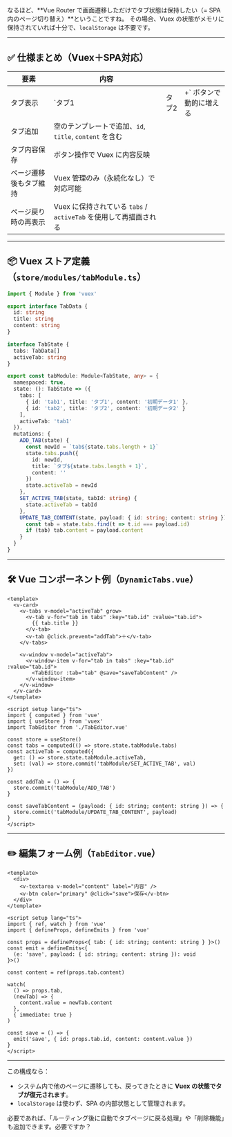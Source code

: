 なるほど、\*\*Vue Router で画面遷移しただけでタブ状態は保持したい（= SPA 内のページ切り替え）\*\*ということですね。
その場合、Vuex の状態がメモリに保持されていれば十分で、`localStorage` は不要です。

---

## ✅ 仕様まとめ（Vuex＋SPA対応）

| 要素          | 内容                                             |     |                |
| ----------- | ---------------------------------------------- | --- | -------------- |
| タブ表示        | \`タブ1                                          | タブ2 | +\` ボタンで動的に増える |
| タブ追加        | 空のテンプレートで追加、`id`, `title`, `content` を含む       |     |                |
| タブ内容保存      | ボタン操作で Vuex に内容反映                              |     |                |
| ページ遷移後もタブ維持 | Vuex 管理のみ（永続化なし）で対応可能                          |     |                |
| ページ戻り時の再表示  | Vuex に保持されている `tabs` / `activeTab` を使用して再描画される |     |                |

---

## 📦 Vuex ストア定義（`store/modules/tabModule.ts`）

```ts
import { Module } from 'vuex'

export interface TabData {
  id: string
  title: string
  content: string
}

interface TabState {
  tabs: TabData[]
  activeTab: string
}

export const tabModule: Module<TabState, any> = {
  namespaced: true,
  state: (): TabState => ({
    tabs: [
      { id: 'tab1', title: 'タブ1', content: '初期データ1' },
      { id: 'tab2', title: 'タブ2', content: '初期データ2' }
    ],
    activeTab: 'tab1'
  }),
  mutations: {
    ADD_TAB(state) {
      const newId = `tab${state.tabs.length + 1}`
      state.tabs.push({
        id: newId,
        title: `タブ${state.tabs.length + 1}`,
        content: ''
      })
      state.activeTab = newId
    },
    SET_ACTIVE_TAB(state, tabId: string) {
      state.activeTab = tabId
    },
    UPDATE_TAB_CONTENT(state, payload: { id: string; content: string }) {
      const tab = state.tabs.find(t => t.id === payload.id)
      if (tab) tab.content = payload.content
    }
  }
}
```

---

## 🛠 Vue コンポーネント例（`DynamicTabs.vue`）

```vue
<template>
  <v-card>
    <v-tabs v-model="activeTab" grow>
      <v-tab v-for="tab in tabs" :key="tab.id" :value="tab.id">
        {{ tab.title }}
      </v-tab>
      <v-tab @click.prevent="addTab">＋</v-tab>
    </v-tabs>

    <v-window v-model="activeTab">
      <v-window-item v-for="tab in tabs" :key="tab.id" :value="tab.id">
        <TabEditor :tab="tab" @save="saveTabContent" />
      </v-window-item>
    </v-window>
  </v-card>
</template>

<script setup lang="ts">
import { computed } from 'vue'
import { useStore } from 'vuex'
import TabEditor from './TabEditor.vue'

const store = useStore()
const tabs = computed(() => store.state.tabModule.tabs)
const activeTab = computed({
  get: () => store.state.tabModule.activeTab,
  set: (val) => store.commit('tabModule/SET_ACTIVE_TAB', val)
})

const addTab = () => {
  store.commit('tabModule/ADD_TAB')
}

const saveTabContent = (payload: { id: string; content: string }) => {
  store.commit('tabModule/UPDATE_TAB_CONTENT', payload)
}
</script>
```

---

## ✏️ 編集フォーム例（`TabEditor.vue`）

```vue
<template>
  <div>
    <v-textarea v-model="content" label="内容" />
    <v-btn color="primary" @click="save">保存</v-btn>
  </div>
</template>

<script setup lang="ts">
import { ref, watch } from 'vue'
import { defineProps, defineEmits } from 'vue'

const props = defineProps<{ tab: { id: string; content: string } }>()
const emit = defineEmits<{
  (e: 'save', payload: { id: string; content: string }): void
}>()

const content = ref(props.tab.content)

watch(
  () => props.tab,
  (newTab) => {
    content.value = newTab.content
  },
  { immediate: true }
)

const save = () => {
  emit('save', { id: props.tab.id, content: content.value })
}
</script>
```

---

この構成なら：

* システム内で他のページに遷移しても、戻ってきたときに **Vuex の状態でタブが復元されます**。
* `localStorage` は使わず、SPA の内部状態として管理されます。

必要であれば、「ルーティング後に自動でタブページに戻る処理」や「削除機能」も追加できます。必要ですか？
